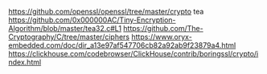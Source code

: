 https://github.com/openssl/openssl/tree/master/crypto
tea https://github.com/0x000000AC/Tiny-Encryption-Algorithm/blob/master/tea32.c#L1
https://github.com/The-Cryptography/C/tree/master/ciphers
https://www.oryx-embedded.com/doc/dir_a13e97af547706cb82a92ab9f23879a4.html
https://clickhouse.com/codebrowser/ClickHouse/contrib/boringssl/crypto/index.html